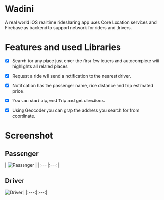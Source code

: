 # Wadini 
A real world iOS real time ridesharing app uses Core Location services and Firebase as backend 
to support network for riders and drivers.


# Features and used Libraries
- [x] Search for any place just enter the first few letters and autocomplete will highlights all related places
- [x] Request a ride will send a notification to the nearest driver.
- [x] Notification has the passenger name, ride distance and trip estimated price.
- [x] You can start trip, end Trip and get directions.
- [x] Using Geocoder you can grap the address you search for from coordinate.


# Screenshot

## Passenger

| ![Passenger](https://github.com/SherifKamalSalem/WadiniApp/blob/master/passenger.gif) |
|:---:|:---:|

## Driver
![Driver](https://github.com/SherifKamalSalem/WadiniApp/blob/master/20181204_094727.gif) | 
|:---:|:---:|

